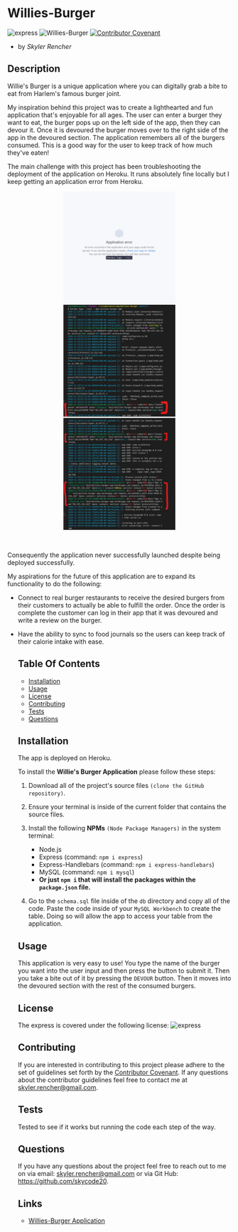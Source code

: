 # Willies-Burger

  ![express](https://img.shields.io/npm/l/express)
  ![Willies-Burger](https://img.shields.io/github/languages/top/skycode20/Willies-Burger)
  [![Contributor Covenant](https://img.shields.io/badge/Contributor%20Covenant-v2.0%20adopted-ff69b4.svg)](code_of_conduct.md)

  - by *Skyler Rencher*
  
  ## Description    

  Willie's Burger is a unique application where you can digitally grab a bite to eat from Harlem's famous burger joint. 

  My inspiration behind this project was to create a lighthearted and fun application that's enjoyable for all ages. The user can enter a burger they want to eat, the burger pops up on the left side of the app, then they can devour it. Once it is devoured the burger moves over to the right side of the app in the devoured section. The application remembers all of the burgers consumed. This is a good way for the user to keep track of how much they've eaten!

  The main challenge with this project has been troubleshooting the deployment of the application on Heroku. It runs absolutely fine locally but I keep getting an application error from Heroku. 
    <br>    
  <p align=center>
    <img src="public\assets\images\apperror.png" alt="picture of the application error pagee for Willie's Burgers." width= 50% height= 50%>
    <img src="public\assets\images\herokulog1.jpg" alt="picture of the heroku log." width= 50% height= 50%>
    <img src="public\assets\images\herokulog2.jpg" alt="picture of the heroku log." width= 50% height= 50%>
  </p>
  <br>

Consequently the application never successfully launched despite being deployed successfully. 

My aspirations for the future of this application are to expand its functionality to do the following:
- Connect to real burger restaurants to receive the desired burgers from their customers to actually be able to fulfill the order. Once the order is complete the customer can log in their app that it was devoured and write a review on the burger.
- Have the ability to sync to food journals so the users can keep track of their calorie intake with ease.

  ## Table Of Contents    

  * [Installation](#installation)
  * [Usage](#usage)
  * [License](#license)
  * [Contributing](#contributing)
  * [Tests](#tests)
  * [Questions](#questions)
  
  ## Installation    

  The app is deployed on Heroku.

  To install the **Willie's Burger Application** please follow these steps:

  1. Download all of the project's source files `(clone the GitHub repository)`.
  2. Ensure your terminal is inside of the current folder that contains the source files.
  3. Install the following **NPMs** `(Node Package Managers)` in the system terminal:
        * Node.js
        * Express (command: ```npm i express```)
        * Express-Handlebars (command: ```npm i express-handlebars```)
        * MySQL (command: ```npm i mysql```)
        * **Or just ```npm i``` that will install the packages within the `package.json` file.**

  4. Go to the `schema.sql` file inside of the `db` directory and copy all of the code. Paste the code inside of your `MySQL Workbench` to create the table. Doing so will allow the app to access your table from the application.

  ## Usage    

  This application is very easy to use! You type the name of the burger you want into the user input and then press the button to submit it. Then you take a bite out of it by pressing the `DEVOUR` button. Then it moves into the devoured section with the rest of the consumed burgers.

  ## License    

  The express is covered under the following license: ![express](https://img.shields.io/npm/l/express)

  ## Contributing     

  If you are interested in contributing to this project please adhere to the set of guidelines set forth by the [Contributor Covenant](https://www.contributor-covenant.org/version/2/0/code_of_conduct/). If any questions about the contributor guidelines feel free to contact me at skyler.rencher@gmail.com.

      
  

  ## Tests    

  Tested to see if it works but running the code each step of the way.

  ## Questions    

  If you have any questions about the project feel free to reach out to me on via email: skyler.rencher@gmail.com or via Git Hub: https://github.com/skycode20.
  
  ## Links

  * [Willies-Burger Application](https://github.com/skycode20/Willies-Burger)


